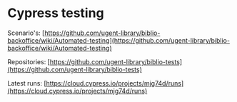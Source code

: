 # Cypress testing

Scenario's: [https://github.com/ugent-library/biblio-backoffice/wiki/Automated-testing](https://github.com/ugent-library/biblio-backoffice/wiki/Automated-testing)

Repositories: [https://github.com/ugent-library/biblio-tests](https://github.com/ugent-library/biblio-tests)

Latest runs: [https://cloud.cypress.io/projects/mjg74d/runs](https://cloud.cypress.io/projects/mjg74d/runs)
